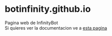 # botinfinity.github.io
Pagina web de InfinityBot  
Si quieres ver la documentacion ve a [esta pagina](https://monoverde.gitbook.io/infinity-bot/)